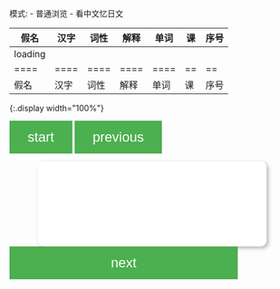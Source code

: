 <div>
模式:
- <a class="toggle-mode" data-column="0|2|3|4|5">普通浏览</a>
- <a class="toggle-mode" data-column="2|3|5|6">看中文忆日文</a>
</div>

| 假名    | 汉字 | 词性 | 解释 | 单词 | 课 | 序号 |
| ----    | ---- | ---- | ---- | ---- | -- | --   |
| loading |      |      |      |      |    |      |
| ====    | ==== | ==== | ==== | ==== | == | ==   |
| 假名    | 汉字 | 词性 | 解释 | 单词 | 课 | 序号 |
{:.display width="100%"}

<button class="toggle-start">start</button>
<button class="toggle-previous">previous</button>
<div id="card-summary"></div>
<div class="card">
<p id="content">
</p>
</div>
<button class="toggle-next">next</button>

<!--
## 尚未录入的单词

```
2:何なん～∕～歳さい
3:お～∕～階かい∕～円えん∕～曜日ようび
4:ご～
5:～時じ∕～分ふん∕～半はん∕～月がつ∕～日にち∕～年ねん∕ごろ
8:～様さま
9:～用よう
10:～中じゅう
12:～年間ねんかん
13:～冊さつ∕～回かい∕～枚まい∕～個こ∕～杯はい∕～人にん∕～台だい∕～本ほん∕～頭とう∕～匹ひき∕～つ∕～着ちゃく∕～羽わ∕～番ばん∕～足そく∕～度ど∕～キロメートル∕～皿さら
13:～時間じかん∕～週間しゅうかん∕～か月げつ
16:～製せい
16:～料りょう
16:～費ひ
16:～代だい
17:～中じゅうに
19:～たち
21:～過すぎ
22:～以外いがい∕～方かた
23:～によって∕～によります
24:～中ちゅう∕～について
```
-->

<script>
$(document).ready(function() {
  function inittable() {
    table.ajax.url('{{ site.baseurl }}/words.json' ).load(function (){
      table.column(1).visible(false);
      table.column(5).visible(false);
      table.column(6).visible(false);
      table.column(0).nodes().to$().addClass('japan');
      table.column(1).nodes().to$().addClass('japan');
      table.column(4).nodes().to$().addClass('japan');
      table
        .order( [5, 'asc'], [6, 'asc'] )
        .draw();

      initFilters();
    }, false);
    table.on('xhr.dt', function ( e, settings, json, xhr ) {
      json.data.forEach(function(part, index, arr) {
        arr[index][0]=japanruby(arr[index][0]);
        arr[index][4]=japanruby(arr[index][4]);
        var content = arr[index][1];
        arr[index][1] = '<a href="http://kanji.jitenon.jp/cat/search.php?getdata=' + content + '" target="_blank">' + content + '</a>';
      });
    });
  }
  setTimeout(inittable, 300);
  $('a.toggle-mode').on('click', function(e) {
    e.preventDefault();
    table.columns().visible(false);
    $.each($(this).attr('data-column').split(/\|/), function (i, cnum) {
        var column = table.column(cnum);
        column.visible(true);
    })
  });
  var quizdata;
  var quizid;
  $('button.toggle-start').on('click', function(e) {
    e.preventDefault();
    quizdata = table.rows({filter: 'applied'}).data()
      .map(function(p) {
        var desc = "<span class='japan'>" + (p[1] == "&nbsp;" ? p[0] : p[4] + "<br />" + p[0]) + "</span>";
        desc += "<span class='card-pos'>[" + p[2] + "]</span>";
        return [p[3], desc]})
      .reduce(function(a, b){ return a.concat(b); });
    quizid = 0;
    displayquiz();
  });
  function displayquiz() {
    $("#content").html(quizdata[quizid]);
    $("#card-summary").html((Math.floor(quizid / 2) + 1) + '/' + (quizdata.length / 2));
  }
  $('button.toggle-next').on('click', function(e) {
    e.preventDefault();
    quizid++;
    displayquiz();
  });
  $('button.toggle-previous').on('click', function(e) {
    e.preventDefault();
    quizid--;
    displayquiz();
  });
});
</script>
<style>
.card {
  margin-right: 10px;
  width: 80%;
  height: 150px;
  border-radius: 10px;
  background: #fff;
  -webkit-box-shadow: 3px 3px 7px rgba(0,0,0,0.3);
  box-shadow: 3px 3px 7px rgba(0,0,0,0.3);
  display: table;
  margin: 0px auto;
}
.card p {
  text-align: center;
  vertical-align: middle;
  display: table-cell;
  font-size: 22px;
}
button {
  background-color: #4CAF50;
  border: none;
  color: white;
  padding: 15px 32px;
  text-align: center;
  text-decoration: none;
  display: inline-block;
  font-size: 24px;
}
button.toggle-next {
  width: 80%;
}
</style>

<!--
```
exe "normal my" | '<,'>s/∕//g | exe "normal \<C-V>`yI1:\<Esc>"
'<,'>s/\(.\{-}\):\(.\{-}\)\(（\(.\{-}\)）\)\? 〔\(.\{-}\)〕 \(.*\)/\2,\4,\5,\6,!\4(\2),\1,1/g | '<,'>s/!(\(.*\))/\1/g
'<,'>s/\(.\{-}\):\(.\{-}\)\(（\(.\{-}\)）\)\? \(.*\)/\2,\4,熟语,\5,!\4(\2),\1,1/g | '<,'>s/!(\(.*\))/\1/g


'<,'>s/!\(.*\)い(\(.*\)い)/!\1(\2)い/g
'<,'>s/!\(.*\)ます(\(.*\)ます)/!\1(\2)ます/g
'<,'>s/!\(.*\)します(\(.*\)します)/!\1(\2)します/g
'<,'>s/!\(.*\)り(\(.*\)り)/!\1(\2)り/g
'<,'>s/!\(.*\)し(\(.*\)し)/!\1(\2)し/g
'<,'>s/!\(.*\)け(\(.*\)け)/!\1(\2)け/g

from excel version
'<,'>s/\(.\{-}\):\(.\{-}\)\t\(.\{-}\)\t\(.\{-}\)\t\(.\{-}\)\t\(.\{-}\)\t\(.\{-}\)\t/\3@\6,\4,\7,\5,!\4(\3),\1,1/g | '<,'>s/@,/,/g | '<,'>s/!(\(.*\))/\1/g
```
-->
